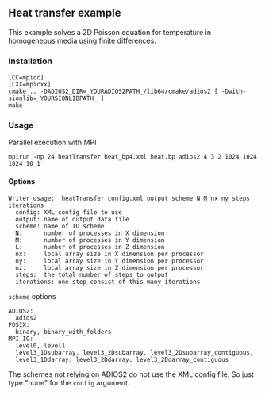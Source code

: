 ## Heat transfer example

This example solves a 2D Poisson equation for temperature in homogeneous media using finite differences.

### Installation

```
[CC=mpicc]
[CXX=mpicxx]
cmake .. -DADIOS2_DIR=_YOURADIOS2PATH_/lib64/cmake/adios2 [ -Dwith-sionlib=_YOURSIONLIBPATH_ ]
make
```

### Usage

Parallel execution with MPI
```
mpirun -np 24 heatTransfer heat_bp4.xml heat.bp adios2 4 3 2 1024 1024 1024 10 1
```

#### Options

```
Writer usage:  heatTransfer config.xml output scheme N M nx ny steps iterations
  config: XML config file to use
  output: name of output data file
  scheme: name of IO scheme
  N:      number of processes in X dimension
  M:      number of processes in Y dimension
  L:      number of processes in Z dimension
  nx:     local array size in X dimension per processor
  ny:     local array size in Y dimension per processor
  nz:     local array size in Z dimension per processor
  steps:  the total number of steps to output
  iterations: one step consist of this many iterations
```

`scheme` options
```
ADIOS2:
  adios2
POSIX:
  binary, binary_with_folders
MPI-IO:
  level0, level1
  level3_1Dsubarray, level3_2Dsubarray, level3_2Dsubarray_contiguous,
  level3_1Ddarray, level3_2Ddarray, level3_2Ddarray_contiguous
```

The schemes not relying on ADIOS2 do not use the XML config file. So just type "none" for the `config` argument.

